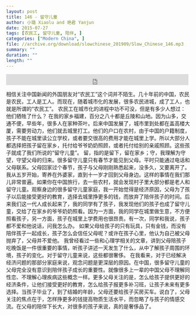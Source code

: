 ```yaml
---
layout: post
title: 146 - 留守儿童
author: 小璐 Xiaolu and 艳君 Yanjun
date: 2015-07-27
tags: [农民工, 留守儿童, 陪伴, ]
categories: ["Modern China", ]
file: //archive.org/download/slowchinese_201909/Slow_Chinese_146.mp3
summary: ""
duration: ""
length: ""
---
```


<iframe src="https://archive.org/embed/slowchinese_201909/Slow_Chinese_146.mp3" width="500" height="30" frameborder="0" webkitallowfullscreen="true" mozallowfullscreen="true" allowfullscreen></iframe>

相信关注中国新闻的外国朋友对“农民工”这个词并不陌生。几十年前的中国，农民是农民，工人是工人。而现在，随着城市化的发展，很多农民进城，成了工人，也就是所谓的“农民工”。
农民工在城市化的进程中功不可没，但是有多少人想过：他们牺牲了什么？
在我的家乡福建，百分之八十都是丘陵和山地。因为山多，交通不便，早些年，很多人在家种茶叶。后来中国发展了，城市里到处都在盖高楼大厦，需要劳动力，他们就去城里打工。他们的户口在农村，由于中国的户籍制度，孩子不能在城里读公立学校，或者要交很高的费用才能在城里上学。所以大部分人都选择把孩子留在家乡，托付给爷爷奶奶照顾，或者托付给别的亲戚照顾。这些孩子就成了我们所说的“留守儿童”。
留，指的是留下，留在家乡；守，我理解为守望，守望父母的归来。很多留守儿童只有春节才能见到父母。平时只能通过电话和父母联系。父母回家过个春节，孩子与父母刚刚熟悉起来，没多久，又要离开了。
我从五岁开始，寄养在外婆家，直到十一岁才回到父母身边。这样的事情在我们那儿非常普遍。如果你在中国旅行，去一些农村，就会发现村子里大部分都是老人和留守儿童。观察身边的很多留守儿童家庭，我一开始觉得是经济原因，父母为了孩子以后能接受更好的教育，选择去城里挣更多的钱，而放弃了陪伴孩子的时间。后来我们这一代人成长起来了，我的同学有了孩子，我发现他们的孩子也成了留守儿童，交给了在家乡的爷爷奶奶照看。因为一方面，我的同学在城里做生意，不方便照看孩子，另一方面，孩子在城里上学费用也很昂贵。有一次，同学和我说，孩子都不爱和他说话，问我怎么办。
如果父母给孩子的只有玩具，只有金钱，而没有陪伴孩子一起成长，孩子怎么会信任父母呢？或许在孩子心里，他认为自己被父母抛弃了，父母并不爱他。
我曾经看过一些和心理学相关的文章，讲到父母陪孩子吃晚饭是一件很重要的事情，听孩子讲述一天发生了什么，从中了解孩子周围的环境，孩子的变化。对于留守儿童来说，这些都很奢侈。
在我看来，对于已经解决经济问题的那部分家庭来说，观念问题是更深层的原因。在中国，很多留守儿童的父母完全没有意识到陪伴孩子成长的重要性。就像很多上一辈的中国父母不理解同性恋、不理解心理疾病这些概念一样。更多父母关注的是，怎么给孩子提供更好的经济条件，让他们接受更好的教育，怎么给孩子报更多补习班，让孩子未来有更多选择。当孩子毕业了，到了结婚的年龄，父母还要给孩子买房买车。说白了，父母关注的焦点在于，怎样挣更多的钱提高物质生活水平，而忽略了与孩子的情感交流。在父母的陪伴下长大，对很多的孩子来说，真的是奢侈品了。
